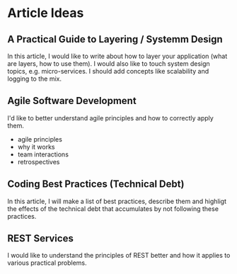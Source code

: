 # Article Ideas

## A  Practical Guide to Layering / Systemm Design

In this article, I would like to write about how to layer your application (what are layers, how to use them). I would also like to touch system design topics, e.g. micro-services. I should add concepts like scalability and logging to the mix.

## Agile Software Development

I'd like to better understand agile principles and how to correctly apply them.

- agile principles
- why it works
- team interactions
- retrospectives

## Coding Best Practices (Technical Debt)

In this article, I will make a list of best practices, describe them and highligt the effects of the technical debt that accumulates by not following these practices.

## REST Services

I would like to understand the principles of REST better and how it applies to various practical problems.

